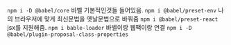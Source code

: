 `npm i -D @babel/core`
바벨 기본적인것들 들어있음.
`npm i @babel/preset-env`
나의 브라우저에 맞게 최신문법을 옛날문법으로 바꿔줌
`npm i @babel/preset-react`
jsx를 지원해줌.
`npm i bable-loader`
바벨이랑 웹팩이랑 연결
`npm i -D @babel/plugin-proposal-class-properties`